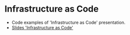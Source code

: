 # Infrastructure as Code

- Code examples of 'Infrastructure as Code' presentation.
- [Slides 'Infrastructure as Code'](http://slides.com/snahider/infrastructure-as-code)
